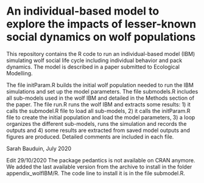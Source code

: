 # An individual-based model to explore the impacts of lesser-known social dynamics on wolf populations

This repository contains the R code to run an individual-based model (IBM) simulating wolf social life cycle including individual behavior and pack dynamics. The model is described in a paper submitted to Ecological Modelling.

The file initParam.R builds the initial wolf population needed to run the IBM simulations and set up the model parameters. The file submodels.R includes all sub-models used in the wolf IBM and detailed in the Methods section of the paper. The file run.R runs the wolf IBM and extracts some results: 1) it calls the submodel.R file to load all sub-models, 2) it calls the initParam.R file to create the initial population and load the model parameters, 3) a loop organizes the different sub-models, runs the simulation and records the outputs and 4) some results are extracted from saved model outputs and figures are produced. Detailed comments are included in each file.

Sarah Bauduin, July 2020

Edit 29/10/2020
The package pedantics is not available on CRAN anymore. We added the last available version from the archive to install in the folder appendix_wolfIBM/R. The code line to install it is in the file submodel.R.

